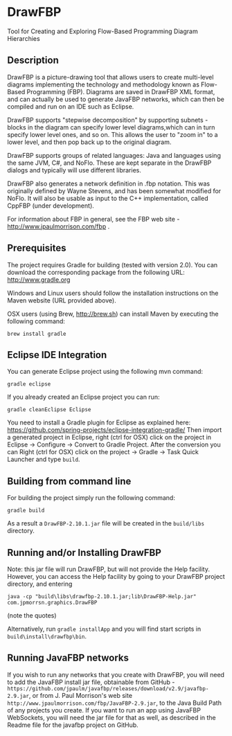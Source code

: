 DrawFBP
=======

Tool for Creating and Exploring Flow-Based Programming Diagram Hierarchies


Description
-----------

DrawFBP is a picture-drawing tool that allows users to create multi-level diagrams implementing the technology and methodology known as Flow-Based Programming (FBP).  Diagrams are saved in DrawFBP XML format, and can actually be used to generate JavaFBP networks, which can then be compiled and run on an IDE such as Eclipse.

DrawFBP supports "stepwise decomposition" by supporting subnets - blocks in the diagram can specify lower level diagrams,which can in turn specify lower level ones, and so on.   This allows the user to "zoom in" to a lower level, and then pop back up to the original diagram.

DrawFBP supports groups of related languages: Java and languages using the same JVM, C#, and NoFlo.  These are kept separate in the DrawFBP dialogs and typically will use different libraries.

DrawFBP also generates a network definition in .fbp notation.  This was originally defined by Wayne Stevens, and has been somewhat modified for NoFlo.  It will also be usable as input to the C++ implementation, called CppFBP (under development). 

For information about FBP in general, see the FBP web site - http://www.jpaulmorrison.com/fbp . 


Prerequisites
---

The project requires Gradle for building (tested with version 2.0). You can download the corresponding package from the following URL: 
http://www.gradle.org

Windows and Linux users should follow the installation instructions on the Maven website (URL provided above).

OSX users (using Brew, http://brew.sh) can install Maven by executing the following command:

    brew install gradle

Eclipse IDE Integration
---

You can generate Eclipse project using the following mvn command:

    gradle eclipse

If you already created an Eclipse project you can run:

    gradle cleanEclipse Eclipse

You need to install a Gradle plugin for Eclipse as explained here:
https://github.com/spring-projects/eclipse-integration-gradle/
Then import a generated project in Eclipse, right (ctrl for OSX) click on the project in Eclipse -> Configure -> Convert to Gradle Project. After the conversion you can Right (ctrl for OSX) click on the project -> Gradle -> Task Quick Launcher and type `build`.

Building from command line
---

For building the project simply run the following command:

    gradle build

As a result a `DrawFBP-2.10.1.jar` file will be created in the `build/libs` directory. 


Running and/or Installing DrawFBP
----

Note: this jar file will run DrawFBP, but will not provide the Help facility.  However, you can access the Help facility by going to your DrawFBP project directory, and entering

    java -cp "build\libs\drawfbp-2.10.1.jar;lib\DrawFBP-Help.jar" com.jpmorrsn.graphics.DrawFBP
    
(note the quotes)    

Alternatively, run `gradle installApp` and you will find start scripts in `build\install\drawfbp\bin`.

Running JavaFBP networks
---

If you wish to run any networks that you create with DrawFBP, you will need to add the JavaFBP install jar file, obtainable from GitHub -  `https://github.com/jpaulm/javafbp/releases/download/v2.9/javafbp-2.9.jar`, or from J. Paul Morrison's web site `http://www.jpaulmorrison.com/fbp/JavaFBP-2.9.jar`, to the Java Build Path of any projects you create. If you want to run an app using JavaFBP WebSockets, you will need the jar file for that as well, as described in the Readme file for the javafbp project on GitHub.

